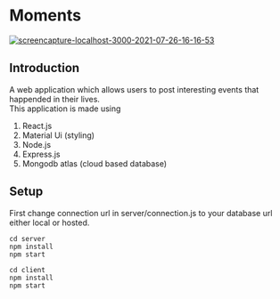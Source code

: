 # Moments 
<a href="https://ibb.co/FwKpcnr"><img src="https://i.ibb.co/DCtdmLJ/screencapture-localhost-3000-2021-07-26-16-16-53.png" alt="screencapture-localhost-3000-2021-07-26-16-16-53" border="0"></a>   

## Introduction
A web application which allows users to post interesting events that happended in their lives.  
This application is made using  
<ol> 
<li>React.js</li> 
<li>Material Ui (styling)</li> 
<li>Node.js</li> 
<li>Express.js</li> 
<li>Mongodb atlas (cloud based database)</li> 
</ol> 

## Setup  
First change connection url in server/connection.js to your database url either local or hosted. 
```
cd server 
npm install 
npm start
```
```
cd client 
npm install 
npm start
```
